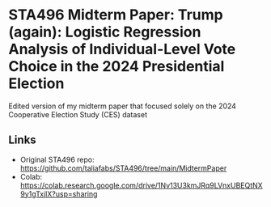 # STA496 Midterm Paper: Trump (again): Logistic Regression Analysis of Individual-Level Vote Choice in the 2024 Presidential Election

Edited version of my midterm paper that focused solely on the 2024 Cooperative Election Study (CES) dataset

## Links
- Original STA496 repo: https://github.com/taliafabs/STA496/tree/main/MidtermPaper
- Colab: https://colab.research.google.com/drive/1Nv13U3kmJRq9LVnxUBEQtNX9y1gTxjlX?usp=sharing
